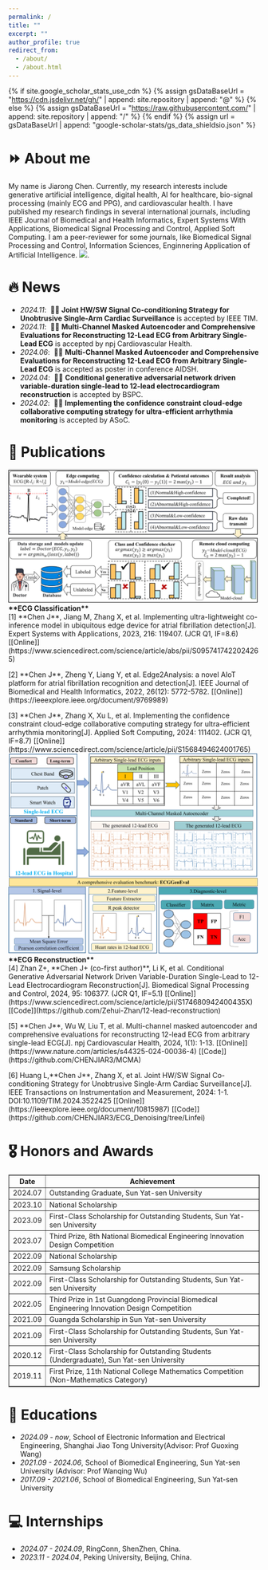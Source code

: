 ```yaml
---
permalink: /
title: ""
excerpt: ""
author_profile: true
redirect_from: 
  - /about/
  - /about.html
---
```


{% if site.google_scholar_stats_use_cdn %}
{% assign gsDataBaseUrl = "https://cdn.jsdelivr.net/gh/" | append: site.repository | append: "@" %}
{% else %}
{% assign gsDataBaseUrl = "https://raw.githubusercontent.com/" | append: site.repository | append: "/" %}
{% endif %}
{% assign url = gsDataBaseUrl | append: "google-scholar-stats/gs_data_shieldsio.json" %}

<span class='anchor' id='about-me'></span>
# ⏩ About me
My name is Jiarong Chen. Currently, my research interests include generative artificial intelligence, digital health, AI for healthcare, bio-signal processing (mainly ECG and PPG), and cardiovascular health. I have published my research findings in several international journals, including IEEE Journal of Biomedical and Health Informatics, Expert Systems With Applications, Biomedical Signal Processing and Control, Applied Soft Computing. I am a peer-reviewer for some journals, like Biomedical Signal Processing and Control, Information Sciences, Enginnering Application of Artificial Intelligence. 
<a href='https://scholar.google.com/citations?user=40KXmRMAAAAJ'><img src="https://img.shields.io/endpoint?url={{ url | url_encode }}&logo=Google%20Scholar&labelColor=f6f6f6&color=9cf&style=flat&label=citations"></a>.

# 🔥 News
- *2024.11*: &nbsp;🎉🎉 <strong>Joint HW/SW Signal Co-conditioning Strategy for Unobtrusive Single-Arm Cardiac Surveillance</strong> is accepted by IEEE TIM.
- *2024.11*: &nbsp;🎉🎉 <strong>Multi-Channel Masked Autoencoder and Comprehensive Evaluations for Reconstructing 12-Lead ECG from Arbitrary Single-Lead ECG</strong> is accepted by npj Cardiovascular Health.
- *2024.06*: &nbsp;🎉🎉 <strong>Multi-Channel Masked Autoencoder and Comprehensive Evaluations for Reconstructing 12-Lead ECG from Arbitrary Single-Lead ECG</strong> is accepted as poster in conference AIDSH.
- *2024.04*: &nbsp;🎉🎉 <strong>Conditional generative adversarial network driven variable-duration single-lead to 12-lead electrocardiogram reconstruction </strong> is accepted by BSPC.
- *2024.02*: &nbsp;🎉🎉 <strong>Implementing the confidence constraint cloud-edge collaborative computing strategy for ultra-efficient arrhythmia monitoring</strong> is accepted by ASoC.

# 📝 Publications 

<div class='paper-box'><div class='paper-box-image'><div><div class="badge"></div><img src='images/ASOC.png' alt="sym" style="width: 500px; height: auto;"></div></div>
<div class='paper-box-text' markdown="1">
<strong>**ECG Classification**</strong>
<br>
[1] **Chen J**, Jiang M, Zhang X, et al. Implementing ultra-lightweight co-inference model in ubiquitous edge device for atrial fibrillation detection[J]. Expert Systems with Applications, 2023, 216: 119407. (JCR Q1, IF=8.6)
[[Online]](https://www.sciencedirect.com/science/article/abs/pii/S0957417422024265)
<p></p>
[2] **Chen J**, Zheng Y, Liang Y, et al. Edge2Analysis: a novel AIoT platform for atrial fibrillation recognition and detection[J]. IEEE Journal of Biomedical and Health Informatics, 2022, 26(12): 5772-5782. 
[[Online]](https://ieeexplore.ieee.org/document/9769989)
<p></p>
[3] **Chen J**, Zhang X, Xu L, et al. Implementing the confidence constraint cloud-edge collaborative computing strategy for ultra-efficient arrhythmia monitoring[J]. Applied Soft Computing, 2024: 111402. (JCR Q1, IF=8.7)
[[Online]](https://www.sciencedirect.com/science/article/pii/S1568494624001765)

</div>
</div>
<div class='paper-box'><div class='paper-box-image'><div><div class="badge"></div><img src='images/12lead_ECG_reconstruction.png' alt="sym" style="width: 500px; height: auto;"></div></div>
<div class='paper-box-text' markdown="1">
<strong>**ECG Reconstruction**</strong>
<br>
[4] Zhan Z+, **Chen J+ (co-first author)**, Li K, et al. Conditional Generative Adversarial Network Driven Variable-Duration Single-Lead to 12-Lead Electrocardiogram Reconstruction[J]. Biomedical Signal Processing and Control, 2024, 95: 106377. (JCR Q1, IF=5.1)
[[Online]](https://www.sciencedirect.com/science/article/pii/S174680942400435X)
[[Code]](https://github.com/Zehui-Zhan/12-lead-reconstruction)
<p></p>
[5] **Chen J**, Wu W, Liu T, et al. Multi-channel masked autoencoder and comprehensive evaluations for reconstructing 12-lead ECG from arbitrary single-lead ECG[J]. npj Cardiovascular Health, 2024, 1(1): 1-13.
[[Online]](https://www.nature.com/articles/s44325-024-00036-4)
[[Code]](https://github.com/CHENJIAR3/MCMA)
<p></p>
[6] Huang L,**Chen J**, Zhang X, et al. Joint HW/SW Signal Co-conditioning Strategy for Unobtrusive Single-Arm Cardiac Surveillance[J]. IEEE Transactions on Instrumentation and Measurement, 2024: 1-1. DOI:10.1109/TIM.2024.3522425
[[Online]](https://ieeexplore.ieee.org/document/10815987)
[[Code]](https://github.com/CHENJIAR3/ECG_Denoising/tree/Linfei)
</div>
</div>



# 🎖 Honors and Awards
<table border="1">
  <tr>
    <th>Date</th>
    <th>Achievement</th>
  </tr>
  <tr>
    <td style="text-align: left;">2024.07</td>
    <td style="text-align: left;">Outstanding Graduate, Sun Yat-sen University</td>
  </tr>
  <tr>
    <td style="text-align: left;">2023.10</td>
    <td style="text-align: left;">National Scholarship</td>
  </tr>
  <tr>
    <td style="text-align: left;">2023.09</td>
    <td style="text-align: left;">First-Class Scholarship for Outstanding Students, Sun Yat-sen University</td>
  </tr>
  <tr>
    <td style="text-align: left;">2023.07</td>
    <td style="text-align: left;">Third Prize, 8th National Biomedical Engineering Innovation Design Competition</td>
  </tr>
  <tr>
    <td style="text-align: left;">2022.09</td>
    <td style="text-align: left;">National Scholarship</td>
  </tr>
  <tr>
    <td style="text-align: left;">2022.09</td>
    <td style="text-align: left;">Samsung Scholarship</td>
  </tr>
  <tr>
    <td style="text-align: left;">2022.09</td>
    <td style="text-align: left;">First-Class Scholarship for Outstanding Students, Sun Yat-sen University</td>
  </tr>
  <tr>
    <td style="text-align: left;">2022.05</td>
    <td style="text-align: left;">Third Prize in 1st Guangdong Provincial Biomedical Engineering Innovation Design Competition</td>
  </tr>
  <tr>
    <td style="text-align: left;">2021.09</td>
    <td style="text-align: left;">Guangda Scholarship in Sun Yat-sen University</td>
  </tr>
  <tr>
    <td style="text-align: left;">2021.09</td>
    <td style="text-align: left;">First-Class Scholarship for Outstanding Students, Sun Yat-sen University</td>
  </tr>
  <tr>
    <td style="text-align: left;">2020.12</td>
    <td style="text-align: left;">First-Class Scholarship for Outstanding Students (Undergraduate), Sun Yat-sen University</td>
  </tr>
  <tr>
    <td style="text-align: left;">2019.11</td>
    <td style="text-align: left;">First Prize, 11th National College Mathematics Competition (Non-Mathematics Category)</td>
  </tr>
</table>

# 📖 Educations
- *2024.09 - now*, School of Electronic Information and Electrical Engineering,  Shanghai Jiao Tong University(Advisor: Prof Guoxing Wang)
- *2021.09 - 2024.06*, School of Biomedical Engineering, Sun Yat-sen University (Advisor: Prof Wanqing Wu)
- *2017.09 - 2021.06*, School of Biomedical Engineering, Sun Yat-sen University 

# 💻 Internships
- *2024.07 - 2024.09*, RingConn, ShenZhen, China.
- *2023.11 - 2024.04*, Peking University, Beijing, China.
